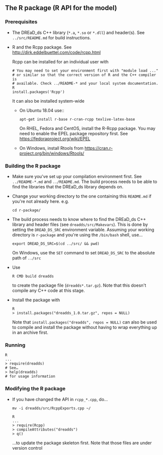 ## The R package (R API for the model)

### Prerequisites

* The DREaD_ds C++ library (`*.a`, `*.so` or `*.dll`) and
  header(s). See `../src/README.md` for build instructions.

* R and the Rcpp package. See
  http://dirk.eddelbuettel.com/code/rcpp.html

  Rcpp can be installed for an individual user with
  ```
  # You may need to set your environment first with "module load ..."
  # or similar so that the correct version of R and the C++ compiler is
  # available. Check ../README-* and your local system documentation.
  R
  install.packages('Rcpp')
  ```

  It can also be installed system-wide

  * On Ubuntu 18.04 use::
    ```
    apt-get install r-base r-cran-rcpp texlive-latex-base
    ```
    On RHEL, Fedora and CentOS, install the R-Rcpp package. You may need
    to enable the EPEL package repository first. See
    https://fedoraproject.org/wiki/EPEL

  * On Windows, install Rtools from
    https://cran.r-project.org/bin/windows/Rtools/

### Building the R package

* Make sure you've set up your compilation environment first.
  See `../README-*.md` and `../README.md`.
  The build process needs to be able to find the libraries that the DREaD_ds
  library depends on.

* Change your working directory to the one containing this `README.md`
  if you're not already here. e.g.
  ```
  cd r-package/
  ```

* The build process needs to know where to find the DREaD_ds C++
  library and header files (see `dreadds/src/Makevars`). This is done
  by setting the `DREAD_DS_SRC` environment variable. Assuming your
  working directory is `r-package` and you're using the `/bin/bash`
  shell, use…
  ```
  export DREAD_DS_SRC=$(cd ../src/ && pwd)
  ```
  On Windows, use the `SET` command to set `DREAD_DS_SRC` to the absolute path
  of `../src`

* Use
  ```
  R CMD build dreadds
  ```
  to create the package file (`dreadds*.tar.gz`). Note that this doesn't compile
  any C++ code at this stage.

* Install the package with
  ```
  R
  > install.packages("dreadds_1.0.tar.gz", repos = NULL)
  ```
  Note that `install.packages("dreadds", repos = NULL)` can also be used to compile and
  install the package without having to wrap everything up in an archive first.

### Running
```
R
...
> require(dreadds)
# See…
> help(dreadds)
# for usage information
```


### Modifying the R package

* If you have changed the API in `rcpp_*.cpp`, do…
  ```
  mv -i dreadds/src/RcppExports.cpp ~/

  R
  ...
  > require(Rcpp)
  > compileAttributes("dreadds")
  > q()
  ```
  …to update the package skeleton first. Note that those files are under
  version control
